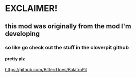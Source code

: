 # EXCLAIMER!
## this mod was originally from the mod I'm developing

### so like go check out the stuff in the cloverpit github

#### pretty plz

https://github.com/BitterrDoes/BalatroPit
